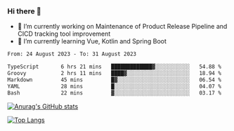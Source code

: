### Hi there 👋

- 🔭 I’m currently working on Maintenance of Product Release Pipeline and CICD tracking tool improvement
- 🌱 I’m currently learning Vue, Kotlin and Spring Boot

<!--START_SECTION:waka-->

```txt
From: 24 August 2023 - To: 31 August 2023

TypeScript       6 hrs 21 mins   █████████████▓░░░░░░░░░░░   54.88 %
Groovy           2 hrs 11 mins   ████▓░░░░░░░░░░░░░░░░░░░░   18.94 %
Markdown         45 mins         █▓░░░░░░░░░░░░░░░░░░░░░░░   06.54 %
YAML             28 mins         █░░░░░░░░░░░░░░░░░░░░░░░░   04.07 %
Bash             22 mins         ▓░░░░░░░░░░░░░░░░░░░░░░░░   03.17 %
```

<!--END_SECTION:waka-->

[![Anurag's GitHub stats](https://github-readme-stats.vercel.app/api?username=yunhao981&show_icons=true&theme=solarized-dark)](https://github.com/anuraghazra/github-readme-stats)

[![Top Langs](https://github-readme-stats.vercel.app/api/top-langs/?username=yunhao981&theme=solarized-dark&layout=compact)](https://github.com/anuraghazra/github-readme-stats)

<!--
**yunhao981/yunhao981** is a ✨ _special_ ✨ repository because its `README.md` (this file) appears on your GitHub profile.

Here are some ideas to get you started:

- 🔭 I’m currently working on Maintenance of Release Pipeline and CICD tracking tool improvement
- 🌱 I’m currently learning Vue, Kotlin and Spring Boot
- 👯 I’m looking to collaborate on ...
- 🤔 I’m looking for help with ...
- 💬 Ask me about ...
- 📫 How to reach me: ...
- 😄 Pronouns: ...
- ⚡ Fun fact: ...
-->


